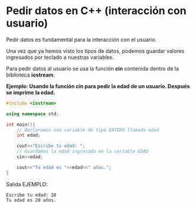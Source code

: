 # **Pedir datos en C++ (interacción con usuario)**

Pedir datos es fundamental para la interacción con el usuario.

Una vez que ya hemos visto los tipos de datos, podemos guardar valores ingresados por teclado a nuestras variables.

Para pedir datos al usuario se usa la función **cin** contenida dentro de la biblioteca **iostream**.

**Ejemplo: Usando la función **cin** para pedir la edad de un usuario. Después se imprime la edad.**

```cpp
#include <iostream>

using namespace std;

int main(){
    // Declaramos una variable de tipo ENTERO llamada edad
    int edad;

    cout<<"Escribe tu edad: ";
    // Guardamos la edad ingresada en la variable EDAD
    cin>>edad;

    cout<<"Tu edad es "<<edad<<" años.";
}
```
Salida EJEMPLO:
```
Escribe tu edad: 20
Tu edad es 20 años.
```